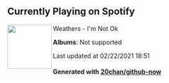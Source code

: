 ## Currently Playing on Spotify

[<img align="left" width="100" src="https://i.scdn.co/image/ab67616d0000b273861da3aeff234f966aec642f">](https://open.spotify.com/album/2Qq8f0QWdoBSxk2pxjEQmH)

Weathers - I'm Not Ok

**Albums**: Not supported

Last updated at 02/22/2021 18:51

#### Generated with [20chan/github-now](https://github.com/20chan/github-now)


<!--
**20chan/20chan** is a ✨ _special_ ✨ repository because its `README.md` (this file) appears on your GitHub profile.

Here are some ideas to get you started:

- 🔭 I’m currently working on ...
- 🌱 I’m currently learning ...
- 👯 I’m looking to collaborate on ...
- 🤔 I’m looking for help with ...
- 💬 Ask me about ...
- 📫 How to reach me: ...
- 😄 Pronouns: ...
- ⚡ Fun fact: ...
-->
